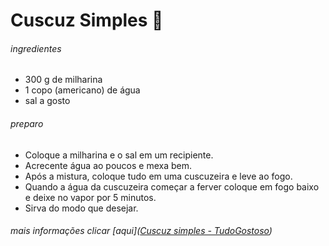 # Cuscuz Simples :corn:

###### ingredientes

- 300 g de milharina
- 1 copo (americano) de água
- sal a gosto

###### preparo

- Coloque a milharina e o sal em um recipiente.
- Acrecente água ao poucos e mexa bem.
- Após a mistura, coloque tudo em uma cuscuzeira e leve ao fogo.
- Quando a água da cuscuzeira começar a ferver coloque em fogo baixo e deixe no vapor por 5 minutos.
- Sirva do modo que desejar.



###### mais informações clicar [aqui]([Cuscuz simples - TudoGostoso](https://www.tudogostoso.com.br/receita/134890-cuscuz-simples.html))

